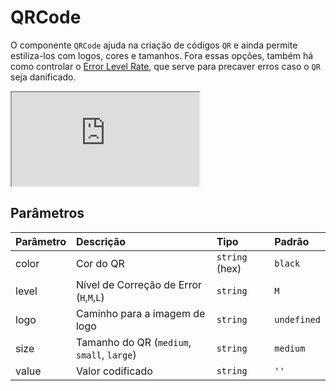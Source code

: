 # QRCode

O componente `QRCode` ajuda na criação de códigos `QR` e ainda permite estiliza-los com logos, cores e tamanhos. Fora essas opções, também há como controlar o [Error Level Rate](https://blog.qrstuff.com/2011/12/14/qr-code-error-correction), que serve para precaver erros caso o `QR` seja danificado.


<div class="iframe-wrapper">
  <iframe src="https://bundlebrowser.mambaweb.now.sh/#!/qrcode"></iframe>
</div>

## Parâmetros

| Parâmetro | Descrição                                   | Tipo            | Padrão     |
| :-------- | :------------------------------------------ | :-------------- | :--------- |
| color     | Cor do QR                                   | `string` (hex)  | `black`    |
| level     | Nível de Correção de Error (`H`,`M`,`L`)    | `string`        | `M`        |
| logo      | Caminho para a imagem de logo               | `string`        | `undefined`|
| size      | Tamanho do QR (`medium`, `small`, `large`)  | `string`        | `medium`   |
| value     | Valor codificado                            | `string`        | `''`       |
